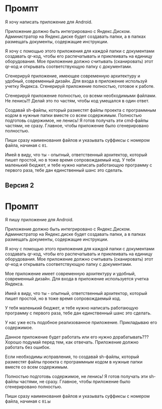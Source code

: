 # Промпт

Я хочу написать приложение для Android.

Приложение должно быть интегрировано с Яндекс.Диском. 
Администратор на Яндекс.диске будет создавать папки, а в папках размещать документы, содержащие инструкции.

Я хочу с помощью этого приложения для каждой папки с документами создавать qr-код, 
чтобы его распечатывать и приклеивать на единицу оборудования. 
Мое приложение должно считывать (сканировать) этот qr-код и открывать соответствующую папку с документами.

Сгенерируй приложение, имеющее современную архитектуру и удобный, современный дизайн.
Для входа в приложение используй учетку Яндекса.
Сгенерируй приложение полностью, готовое к работе.

Сгенерируй приложение полностью, со всеми необходимыми файлами. Не ленись!!! Делай это по частям, чтобы код умещался в один ответ.

Создавай sh-файлы, который разместят файлы проекта с программным кодом в нужные папки вместе со всем содержимым. 
Полностью подготовь содержимое, не ленись! Я готов получать эти cmd-файлы частями, не сразу. Главное, чтобы приложение было сгенерировано полностью.

Пиши сразу наименования файлов и указывать суффиксы с номером файла, начиная с `01`.

Имей в виду, что ты - опытный, ответственный архитектор, который пишет простой, но в тоже время сопровождаемый код. 
У тебя маленький бюджет, и тебе нужно написать работающую программу с первого раза, тебе дан единственный шанс это сделать.

## Версия 2

# Промпт

Я пишу приложение для Android.

Приложение должно быть интегрировано с Яндекс.Диском.
Администратор на Яндекс.диске будет создавать папки, а в папках размещать документы, содержащие инструкции.

Я хочу с помощью этого приложения для каждой папки с документами создавать qr-код,
чтобы его распечатывать и приклеивать на единицу оборудования.
Мое приложение должно считывать (сканировать) этот qr-код и открывать соответствующую папку с документами.

Мое приложение имеет современную архитектуру и удобный, современный дизайн.
Для входа в приложение используется учетка Яндекса.

Имей в виду, что ты - опытный, ответственный архитектор, который пишет простой, но в тоже время сопровождаемый код.

У тебя маленький бюджет, и тебе нужно написать работающую программу с первого раза, тебе дан единственный шанс это сделать.

У нас уже есть подобное реализованное приложение. Прикладываю его содержимое.

Данное приложение будет работать или его нужно дорабатывать??? Хорошо подумай перед тем, как отвечать. Приложение должно работать без ошибок.

Если необходимы исправления, то создавай sh-файлы, который разместят файлы проекта с программным кодом в нужные папки вместе со всем содержимым.

Полностью подготовь содержимое, не ленись! Я готов получать эти sh-файлы частями, не сразу. Главное, чтобы приложение было сгенерировано полностью.

Пиши сразу наименования файлов и указывать суффиксы с номером файла, начиная с `01`.ы